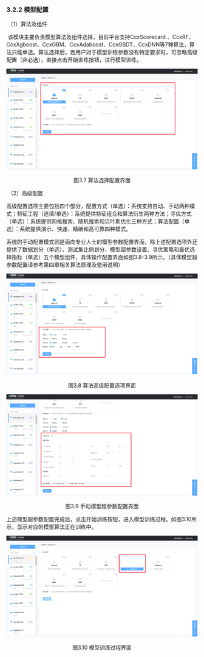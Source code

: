 ### 3.2.2 模型配置

​	（1）算法及组件

​	该模块主要负责模型算法及组件选择，目前平台支持CcxScorecard 、CcxRF、CcxXgboost、CcxGBM、CcxAdaboost、CcxGBDT、CcxDNN等7种算法，算法只能单选。算法选择后，若用户对于模型训练参数没有特定要求时，可忽略高级配置（非必选），直接点击开始训练按钮，进行模型训练。

![图3.7 算法选择配置界面](../image0227/%E7%AE%97%E6%B3%95%E9%80%89%E6%8B%A9%E9%85%8D%E7%BD%AE%E7%95%8C%E9%9D%A2.png)

<center>图3.7 算法选择配置界面</center>

​	（2）高级配置

​	高级配置选项主要包括四个部分，配置方式（单选）：系统支持自动、手动两种模式；特征工程（选填/单选）：系统提供特征组合和算法衍生两种方法；寻优方式（单选）：系统提供网格搜索、随机搜索和贝叶斯优化三种方式；算法配置（单选）：系统提供演示、快速、精确和高可靠四种模式。

​	系统的手动配置模式则是面向专业人士的模型参数配置界面，除上述配置选项外还提供了数据划分（单选）、测试集比例划分、模型超参数设置、寻优策略和最优选择指标（单选）五个模型组件，具体操作配置界面如图3.8-3.9所示。（具体模型超参数配置请参考第四章相关算法原理及使用说明）

![图3.8 算法高级配置选项界面](../image0227/%E7%AE%97%E6%B3%95%E9%AB%98%E7%BA%A7%E9%85%8D%E7%BD%AE%E9%80%89%E9%A1%B9%E7%95%8C%E9%9D%A2.png)

<center>图3.8 算法高级配置选项界面</center>

![图3.9 手动模型超参数配置界面](../image0227/%E6%89%8B%E5%8A%A8%E6%A8%A1%E5%9E%8B%E8%B6%85%E5%8F%82%E6%95%B0%E9%85%8D%E7%BD%AE%E7%95%8C%E9%9D%A2.png)

<center>图3.9 手动模型超参数配置界面</center>

上述模型超参数配置完成后，点击开始训练按钮，进入模型训练过程。如图3.10所示，显示对应的模型算法正在训练中。

![图3.10 模型训练过程界面](../image0227/%E6%A8%A1%E5%9E%8B%E8%AE%AD%E7%BB%83%E8%BF%87%E7%A8%8B%E7%95%8C%E9%9D%A2.png)

<center>图3.10 模型训练过程界面</center>

